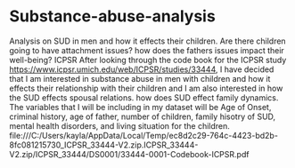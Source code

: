 # Substance-abuse-analysis
Analysis on SUD in men and how it effects their children. Are there children going to have attachment issues? how does the fathers issues impact their well-being? 
ICPSR
After looking through the code book for the ICPSR study https://www.icpsr.umich.edu/web/ICPSR/studies/33444, I have decided that I am interested in substance abuse in men with children and how it effects their relationship with their children and I am also interested in how the SUD effects spousal relations. how does SUD effect family dynamics. 
The variables that I will be including in my dataset will be Age of Onset, criminal history, age of father, number of children, family hisotry of SUD, mental health disorders, and living situation for the children.
file:///C:/Users/kayla/AppData/Local/Temp/ec8d2c29-764c-4423-bd2b-8fc081215730_ICPSR_33444-V2.zip.ICPSR_33444-V2.zip/ICPSR_33444/DS0001/33444-0001-Codebook-ICPSR.pdf
